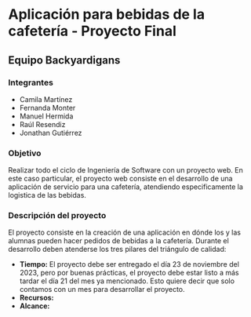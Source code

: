 # Aplicación para bebidas de la cafetería - Proyecto Final 
## Equipo Backyardigans 
### Integrantes
- Camila Martínez 
- Fernanda Monter
- Manuel Hermida
- Raúl Resendiz
- Jonathan Gutiérrez 
  
### Objetivo
Realizar todo el ciclo de Ingeniería de Software con un proyecto web. En este caso particular, el proyecto web consiste en el desarrollo de una aplicación de servicio para una cafetería, atendiendo especificamente la logistica de las bebidas.
### Descripción del proyecto
El proyecto consiste en la creación de una aplicación en dónde los y las alumnas pueden hacer pedidos de bebidas a la cafetería. Durante el desarrollo deben atenderse los tres pilares del triángulo de calidad:

- **Tiempo:** El proyecto debe ser entregado el día 23 de noviembre del 2023, pero por buenas prácticas, el proyecto debe estar listo a más tardar el día 21 del mes ya mencionado. Esto quiere decir que solo contamos con un mes para desarrollar el proyecto.
- **Recursos:** 
- **Alcance:**

